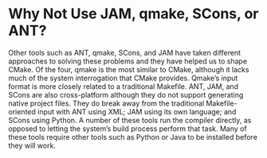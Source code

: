 # Why Not Use JAM, qmake, SCons, or ANT?
Other tools such as ANT, qmake, SCons, and JAM have taken different approaches to solving these problems and they have helped us to shape CMake. Of the four, qmake is the most similar to CMake, although it lacks much of the system interrogation that CMake provides. Qmake’s input format is more closely related to a traditional Makefile. ANT, JAM, and SCons are also cross-platform although they do not support generating native project files. They do break away from the traditional Makefile-oriented input with ANT using XML; JAM using its own language; and SCons using Python. A number of these tools run the compiler directly, as opposed to letting the system’s build process perform that task. Many of these tools require other tools such as Python or Java to be installed before they will work.
